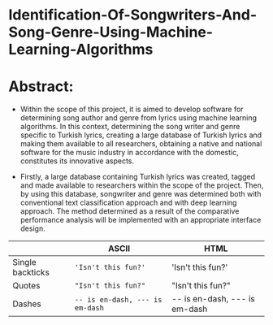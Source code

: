 # Identification-Of-Songwriters-And-Song-Genre-Using-Machine-Learning-Algorithms

# Abstract:
- Within the scope of this project, it is aimed to develop software for
determining song author and genre from lyrics using machine learning algorithms. In this context, determining the song writer and genre specific to Turkish lyrics, creating a large database of Turkish lyrics and making them available to all researchers, obtaining a native and national software for the music industry in accordance with the domestic, constitutes its innovative aspects.

- Firstly, a large database containing Turkish lyrics was created, tagged and made available to researchers within the scope of the project. Then, by using this database, songwriter and genre was determined both with conventional text classification approach and with deep learning approach. The method determined as a result of the comparative performance analysis will be implemented with an appropriate interface design.


|                |ASCII                          |HTML                         |
|----------------|-------------------------------|-----------------------------|
|Single backticks|`'Isn't this fun?'`            |'Isn't this fun?'            |
|Quotes          |`"Isn't this fun?"`            |"Isn't this fun?"            |
|Dashes          |`-- is en-dash, --- is em-dash`|-- is en-dash, --- is em-dash|
